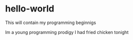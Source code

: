 # hello-world
This will contain my programming beginnigs

Im a young programming prodigy
I had fried chicken tonight
